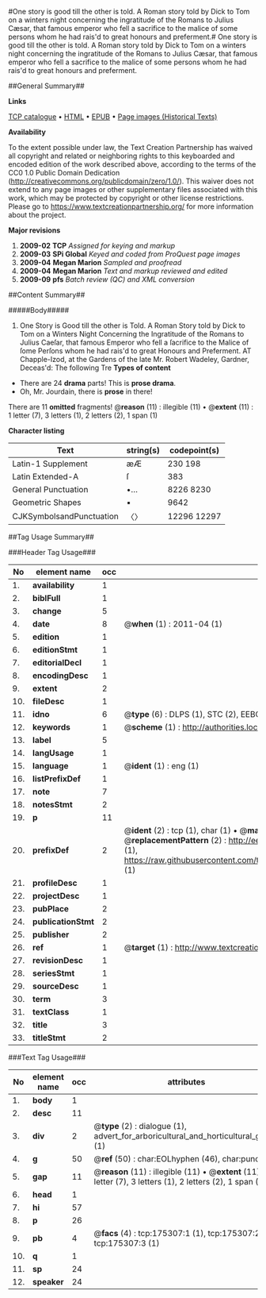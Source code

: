 #One story is good till the other is told. A Roman story told by Dick to Tom on a winters night concerning the ingratitude of the Romans to Julius Cæsar, that famous emperor who fell a sacrifice to the malice of some persons whom he had rais'd to great honours and preferment.#
One story is good till the other is told. A Roman story told by Dick to Tom on a winters night concerning the ingratitude of the Romans to Julius Cæsar, that famous emperor who fell a sacrifice to the malice of some persons whom he had rais'd to great honours and preferment.

##General Summary##

**Links**

[TCP catalogue](http://www.ota.ox.ac.uk/tcp/)  • 
[HTML](http://tei.it.ox.ac.uk/tcp/Texts-HTML/free/B04/B04635.html)  • 
[EPUB](http://tei.it.ox.ac.uk/tcp/Texts-EPUB/free/B04/B04635.epub) • 
[Page images (Historical Texts)](https://historicaltexts.jisc.ac.uk/eebo-51617811e)

**Availability**

To the extent possible under law, the Text Creation Partnership has waived all copyright and related or neighboring rights to this keyboarded and encoded edition of the work described above, according to the terms of the CC0 1.0 Public Domain Dedication (http://creativecommons.org/publicdomain/zero/1.0/). This waiver does not extend to any page images or other supplementary files associated with this work, which may be protected by copyright or other license restrictions. Please go to https://www.textcreationpartnership.org/ for more information about the project.

**Major revisions**

1. __2009-02__ __TCP__ *Assigned for keying and markup*
1. __2009-03__ __SPi Global__ *Keyed and coded from ProQuest page images*
1. __2009-04__ __Megan Marion__ *Sampled and proofread*
1. __2009-04__ __Megan Marion__ *Text and markup reviewed and edited*
1. __2009-09__ __pfs__ *Batch review (QC) and XML conversion*

##Content Summary##

#####Body#####

1. One Story is Good till the other is Told. A Roman Story told by Dick to Tom on a Winters Night Concerning the Ingratitude of the Romans to Julius Caeſar, that famous Emperor who fell a ſacrifice to the Malice of ſome Perſons whom he had rais'd to great Honours and Preferment.
AT Chapple-Izod, at the Gardens of the late Mr. Robert Wadeley, Gardner, Deceas'd: The following Tre
**Types of content**

  * There are 24 **drama** parts! This is **prose drama**.
  * Oh, Mr. Jourdain, there is **prose** in there!

There are 11 **omitted** fragments! 
 @__reason__ (11) : illegible (11)  •  @__extent__ (11) : 1 letter (7), 3 letters (1), 2 letters (2), 1 span (1)

**Character listing**


|Text|string(s)|codepoint(s)|
|---|---|---|
|Latin-1 Supplement|æÆ|230 198|
|Latin Extended-A|ſ|383|
|General Punctuation|•…|8226 8230|
|Geometric Shapes|▪|9642|
|CJKSymbolsandPunctuation|〈〉|12296 12297|

##Tag Usage Summary##

###Header Tag Usage###

|No|element name|occ|attributes|
|---|---|---|---|
|1.|__availability__|1||
|2.|__biblFull__|1||
|3.|__change__|5||
|4.|__date__|8| @__when__ (1) : 2011-04 (1)|
|5.|__edition__|1||
|6.|__editionStmt__|1||
|7.|__editorialDecl__|1||
|8.|__encodingDesc__|1||
|9.|__extent__|2||
|10.|__fileDesc__|1||
|11.|__idno__|6| @__type__ (6) : DLPS (1), STC (2), EEBO-CITATION (1), OCLC (1), VID (1)|
|12.|__keywords__|1| @__scheme__ (1) : http://authorities.loc.gov/ (1)|
|13.|__label__|5||
|14.|__langUsage__|1||
|15.|__language__|1| @__ident__ (1) : eng (1)|
|16.|__listPrefixDef__|1||
|17.|__note__|7||
|18.|__notesStmt__|2||
|19.|__p__|11||
|20.|__prefixDef__|2| @__ident__ (2) : tcp (1), char (1)  •  @__matchPattern__ (2) : ([0-9\-]+):([0-9IVX]+) (1), (.+) (1)  •  @__replacementPattern__ (2) : http://eebo.chadwyck.com/downloadtiff?vid=$1&page=$2 (1), https://raw.githubusercontent.com/textcreationpartnership/Texts/master/tcpchars.xml#$1 (1)|
|21.|__profileDesc__|1||
|22.|__projectDesc__|1||
|23.|__pubPlace__|2||
|24.|__publicationStmt__|2||
|25.|__publisher__|2||
|26.|__ref__|1| @__target__ (1) : http://www.textcreationpartnership.org/docs/. (1)|
|27.|__revisionDesc__|1||
|28.|__seriesStmt__|1||
|29.|__sourceDesc__|1||
|30.|__term__|3||
|31.|__textClass__|1||
|32.|__title__|3||
|33.|__titleStmt__|2||


###Text Tag Usage###

|No|element name|occ|attributes|
|---|---|---|---|
|1.|__body__|1||
|2.|__desc__|11||
|3.|__div__|2| @__type__ (2) : dialogue (1), advert_for_arboricultural_and_horticultural_goods (1)|
|4.|__g__|50| @__ref__ (50) : char:EOLhyphen (46), char:punc (4)|
|5.|__gap__|11| @__reason__ (11) : illegible (11)  •  @__extent__ (11) : 1 letter (7), 3 letters (1), 2 letters (2), 1 span (1)|
|6.|__head__|1||
|7.|__hi__|57||
|8.|__p__|26||
|9.|__pb__|4| @__facs__ (4) : tcp:175307:1 (1), tcp:175307:2 (2), tcp:175307:3 (1)|
|10.|__q__|1||
|11.|__sp__|24||
|12.|__speaker__|24||
